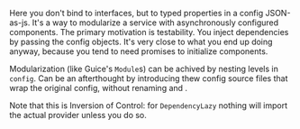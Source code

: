 
Here you don't bind to interfaces, but to typed properties in a config JSON-as-js. It's a way to modularize a service with asynchronously configured components.
The primary motivation is testability.
You inject dependencies by passing the config objects.
It's very close to what you end up doing anyway,
because you tend to need promises to initialize components.

Modularization (like Guice's `Module`s) can be achived by nesting levels in `config`.
Can be an afterthought by introducing thew config source files that wrap the original config, without renaming and .

Note that this is Inversion of Control: for `DependencyLazy` nothing will import the actual provider unless you do so.
